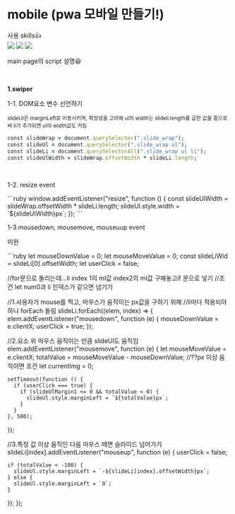 # mobile (pwa 모바일 만들기!)

사용 skills👍<br/>
<img src="https://img.shields.io/badge/HTML5-E34F26?style=flat-square&logo=HTML5&logoColor=white"/>
<img src="https://img.shields.io/badge/CSS3-1572B6?style=flat-square&logo=CSS3&logoColor=white"/>
<img src="https://img.shields.io/badge/javascript-F7DF1E?style=flat-square&logo=javascript&logoColor=white"/>
  
  <p>main page의 script 설명😆</p>
  <br />
  
  <strong>1.swiper</strong>
  
  <p>1-1. DOM요소 변수 선언하기</p>
  <small> slideUl은 marginLeft로 이동시키며, 
  확장성을 고려해 ul의 width는 slideli.length를 곱한 값을 줌으로써 li가 추가되면 ul의 width값도 커짐 
  </small>
    
```ruby
const slideWrap = document.querySelector(".slide_wrap"); 
const slideUl = document.querySelector(".slide_wrap ul"); 
const slideLi = document.querySelectorAll(".slide_wrap ul li");
const slideUlWidth = slideWrap.offsetWidth * slideLi.length;
```

 <br />
 <p>1-2. resize event</p>
 ```ruby
 window.addEventListener("resize", function () {
  const slideUlWidth = slideWrap.offsetWidth * slideLi.length;
  slideUl.style.width = `${slideUlWidth}px`;
});
 ```
 
  <br />
 <p>1-3.mousedown, mousemove, mouseuup event</p>
 
 <p>미완</p>
 ```ruby
 let mouseDownValue = 0;
let mouseMoveValue = 0;
const slideLiWid = slideLi[0].offsetWidth;
let userClick = false;

//for문으로 돌리는데...li index 1의 ml값 index2의 ml값 구해놓고if 문으로 넣기
//조건 let num0과 li 인덱스가 같으면 넘기기

//1.사용자가 mouse를 찍고, 마우스가 움직이는 px값을 구하기 위해
//li마다 적용되야 하니 forEach 돌림
slideLi.forEach((elem, index) => {
  elem.addEventListener("mousedown", function (e) {
    mouseDownValue = e.clientX;
    userClick = true;
  });

//2.요소 위 마우스 움직이는 만큼 slideUl도 움직임
  elem.addEventListener("mousemove", function (e) {
    let mouseMoveValue = e.clientX;
    totalValue = mouseMoveValue - mouseDownValue; //??px 이상 움직이면 조건
    let currentImg = 0;

    setTimeout(function () {
      if (userClick === true) {
        if (slideUlMargin1 <= 0 && totalValue < 0) {
          slideUl.style.marginLeft = `${totalValue}px`;
        }
      }
    }, 500);
  });

  //3.특정 값 이상 움직인 다음 마우스 떼면 슬라이드 넘어가기
  slideLi[index].addEventListener("mouseup", function (e) {
    userClick = false;

    if (totalValue < -100) {
      slideUl.style.marginLeft = `-${slideLi[index].offsetWidth}px`;
    } else {
      slideUl.style.marginLeft = `0`;
    }
  });
});
 
 ```
 
  
 
